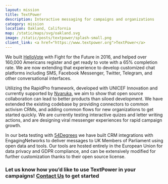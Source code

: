 ```yaml
---
layout: mission
title: TextPower
description: Interactive messaging for campaigns and organizations
category: mission
location: Oakland, California
map: /static/maps/svg/oakland.svg
image: /static/posts/textpower/splash-small.png
client_link: <a href="https://www.textpower.org">TextPower</a>
---
```


We built [HelloVote](/mission/hellovote/) with Fight for the Future in 2016, and helped over 160,000 Americans register and get ready to vote with a 65% completion rate. We are now extending that experience to develop customized chat platforms including SMS, Facebook Messenger, Twitter, Telegram, and other conversational interfaces.

Utilizing the RapidPro framework, developed with UNICEF Innovation and currently supported by [Nyaruka](https://nyaruka.com), we aim to show that open source collaboration can lead to better products than siloed development. We have extended the existing codebase by providing connectors to common activism CRMs, and adding common flows for new organizations to get started quickly. We are currently testing interactive quizes and letter writing actions, and are designing viral messenger experiences for rapid campaign growth.

In our beta testing with [54Degrees](http://54degrees.com) we have built CRM integrations with EngagingNetworks to deliver messages to UK Members of Parliament using open data and tools. Our tools are hosted entirely in the European Union for data privacy and GDPR compliance, and can be extensively modified for further customization thanks to their open source license.

### Let us know how you’d like to use TextPower in your campaigns! [Contact Us](/blastoff/) to get started ###

